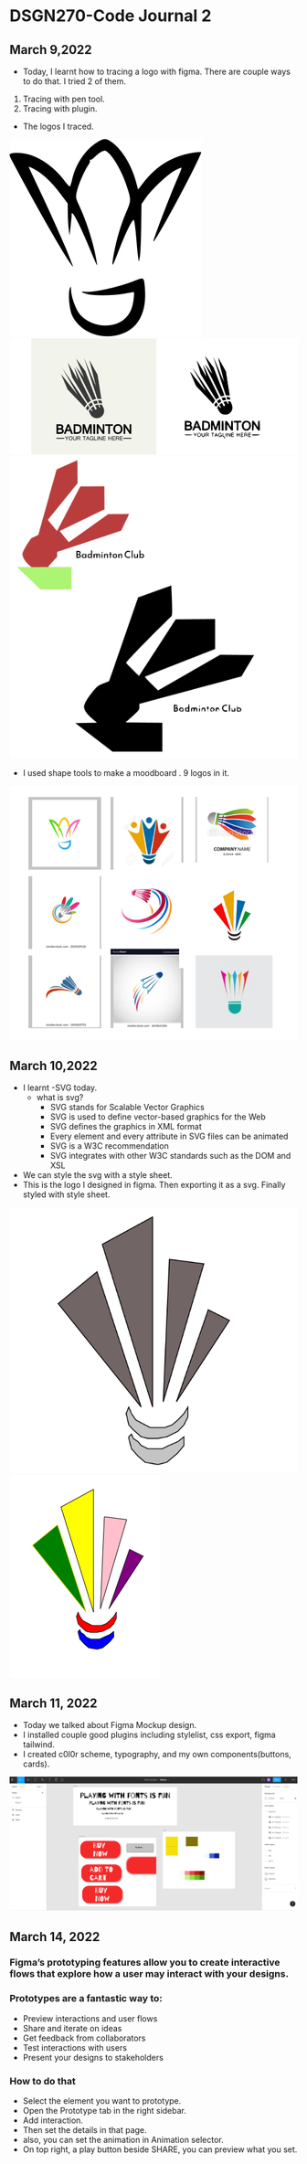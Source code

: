# DSGN270-Code Journal 2


## March 9,2022

- Today, I learnt how to tracing a logo with figma. There are couple ways to do that. I tried 2 of them.
1. Tracing with pen tool.
2. Tracing with plugin.
- The logos I traced.  

![](/assets/singlelogotraced.svg)![](/assets/tracingpractice2.png)![](/assets/traing_practice.png)
- I used shape tools to make a moodboard . 9 logos in it.

![](/assets/moodboard.png)


## March 10,2022

- I learnt -SVG today.
    - what is svg?
        - SVG stands for Scalable Vector Graphics
        - SVG is used to define vector-based graphics for the Web
        - SVG defines the graphics in XML format
        - Every element and every attribute in SVG files can be animated
        - SVG is a W3C recommendation
        - SVG integrates with other W3C standards such as the DOM and XSL
- We can style the svg with a style sheet.
- This is the logo I designed in figma. Then exporting it as a svg. Finally styled with style sheet.

![](/assets/blackandwhite.svg)
![](/assets/colorlogo.png)


## March 11, 2022

- Today we talked about Figma Mockup design.
- I installed couple good plugins including stylelist, css export, figma tailwind.
- I created c0l0r scheme, typography, and my own components(buttons, cards).

![](/assets/library.png)


## March 14, 2022

### Figma’s prototyping features allow you to create interactive flows that explore how a user may interact with your designs.

### Prototypes are a fantastic way to:

- Preview interactions and user flows
- Share and iterate on ideas
- Get feedback from collaborators
- Test interactions with users
- Present your designs to stakeholders
### How to do that
- Select the element you want to prototype.
- Open the Prototype tab in the right sidebar.
- Add interaction.
- Then set the details in that page.
- also, you can set the animation in Animation selector. 
- On top right, a play button beside SHARE, you can preview what you set.